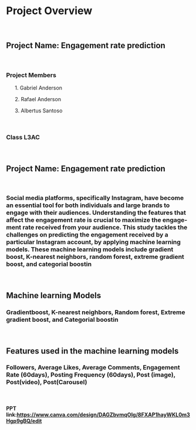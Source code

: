<h1>Project Overview</h1> 
<br>
<h2>Project Name: Engagement rate prediction</h2>
<br>
<h3> Project Members</h3>
  <ul>1. Gabriel Anderson</ul>
  <ul>2. Rafael Anderson</ul>
  <ul>3. Albertus Santoso</ul>
<br>
<h3> Class L3AC </h3>
<br>
<h2>Project Name: Engagement rate prediction</h2>
<br>
<h3> Social media platforms, specifically Instagram, have become
an essential tool for both individuals and large brands to
engage with their audiences. Understanding the features that
affect the engagement rate is crucial to maximize the engage-
ment rate received from your audience. This study tackles
the challenges on predicting the engagement received by a
particular Instagram account, by applying machine learning
models. These machine learning models include gradient
boost, K-nearest neighbors, random forest, extreme gradient
boost, and categorial boostin </h3>
<br>
<h2>Machine learning Models</h2>
<h3> Gradientboost, K-nearest neighbors, Random forest, Extreme gradient boost, and Categorial boostin</h3>
<br>
<h2>Features used in the machine learning models</h2>
<h3>Followers, Average Likes, Average Comments, Engagement Rate (60days), Posting Frequency (60days), Post (image), Post(video), Post(Carousel)</h3>
<br>

<h4>PPT link:<a href="https://www.canva.com/design/DAGZbvmqOIg/8FXAP1hayWKL0m3Hgp9gBQ/edit">https://www.canva.com/design/DAGZbvmqOIg/8FXAP1hayWKL0m3Hgp9gBQ/edit</a></h4>
